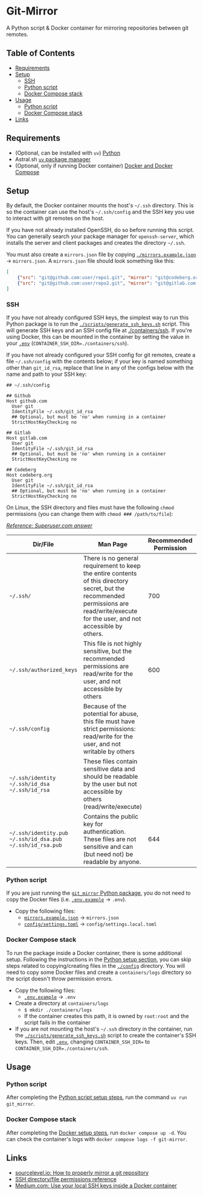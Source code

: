 # Git-Mirror <!-- omit in toc -->

A Python script & Docker container for mirroring repositories between git remotes.

## Table of Contents <!-- omit in toc -->

- [Requirements](#requirements)
- [Setup](#setup)
  - [SSH](#ssh)
  - [Python script](#python-script)
  - [Docker Compose stack](#docker-compose-stack)
- [Usage](#usage)
  - [Python script](#python-script-1)
  - [Docker Compose stack](#docker-compose-stack-1)
- [Links](#links)

## Requirements

- (Optional, can be installed with `uv`) [Python](https://python.org)
- Astral.sh [`uv` package manager](https://docs.astral.sh/uv)
- (Optional, only if running Docker container) [Docker and Docker Compose](https://docs.docker.com/engine/install/)

## Setup

By default, the Docker container mounts the host's `~/.ssh` directory. This is so the container can use the host's `~/.ssh/config` and the SSH key you use to interact with git remotes on the host.

If you have not already installed OpenSSH, do so before running this script. You can generally search your package manager for `openssh-server`, which installs the server and client packages and creates the directory `~/.ssh`.

You must also create a `mirrors.json` file by copying [`./mirrors.example.json`](./mirrors.example.json) -> `mirrors.json`. A `mirrors.json` file should look something like this:

```json
[
    {"src": "git@github.com:user/repo1.git", "mirror": "git@codeberg.org:user/repo1.git"},
    {"src": "git@github.com:user/repo2.git", "mirror": "git@gitlab.com:user/repo2.git"}
]
```

### SSH

If you have not already configured SSH keys, the simplest way to run this Python package is to run the [`./scripts/generate_ssh_keys.sh`](./scripts/generate_ssh_keys.sh) script. This will generate SSH keys and an SSH config file at [./containers/ssh](./containers). If you're using Docker, this can be mounted in the container by setting the value in your [`.env`](./.env.example) (`CONTAINER_SSH_DIR=./containers/ssh`).

If you have not already configured your SSH config for git remotes, create a file `~/.ssh/config` with the contents below; if your key is named something other than `git_id_rsa`, replace that line in any of the configs below with the name and path to your SSH key:

```text
## ~/.ssh/config

## Github
Host github.com
  User git
  IdentityFile ~/.ssh/git_id_rsa
  ## Optional, but must be 'no' when running in a container
  StrictHostKeyChecking no

## Gitlab
Host gitlab.com
  User git
  IdentityFile ~/.ssh/git_id_rsa
  ## Optional, but must be 'no' when running in a container
  StrictHostKeyChecking no

## Codeberg
Host codeberg.org
  User git
  IdentityFile ~/.ssh/git_id_rsa
  ## Optional, but must be 'no' when running in a container
  StrictHostKeyChecking no
```

On Linux, the SSH directory and files must have the following `chmod` permissions (you can change them with `chmod ### /path/to/file`):

*[Reference: Superuser.com answer](https://superuser.com/a/1559867)*

| Dir/File                                                                | Man Page                                                                                                                                                                                 | Recommended Permission | Mandatory Permission |
| ----------------------------------------------------------------------- | ---------------------------------------------------------------------------------------------------------------------------------------------------------------------------------------- | ---------------------- | -------------------- |
| `~/.ssh/`                                                               | There is no general requirement to keep the entire contents of this directory secret, but the recommended permissions are read/write/execute for the user, and not accessible by others. | 700                    |                      |
| `~/.ssh/authorized_keys`                                                | This file is not highly sensitive, but the recommended permissions are read/write for the user, and not accessible by others                                                           | 600                    |                      |
| `~/.ssh/config`                                                         | Because of the potential for abuse, this file must have strict permissions: read/write for the user, and not writable by others                                                          |                        | 600                  |
| `~/.ssh/identity`  <br>`~/.ssh/id_dsa`  <br>`~/.ssh/id_rsa`             | These files contain sensitive data and should be readable by the user but not accessible by others (read/write/execute)                                                                  |                        | 600                  |
| `~/.ssh/identity.pub`  <br>`~/.ssh/id_dsa.pub`  <br>`~/.ssh/id_rsa.pub` | Contains the public key for authentication. These files are not sensitive and can (but need not) be readable by anyone.                                                                  | 644                    |                      |

### Python script

If you are just running the [`git_mirror` Python package](./src/git_mirror/), you do not need to copy the Docker files (i.e. [`.env.example`](./.env.example) -> `.env`).

- Copy the following files:
  - [`mirrors.example.json`](./mirrors.example.json) -> `mirrors.json`
  - [`config/settings.toml`](./config/settings.toml) -> `config/settings.local.toml`

### Docker Compose stack

To run the package inside a Docker container, there is some additional setup. Following the instructions in the [Python setup section](#python-script), you can skip steps related to copying/creating files in the [`./config`](./config) directory. You will need to copy some Docker files and create a `containers/logs` directory so the script doesn't throw permission errors.

- Copy the following files:
  - [`.env.example`](./.env.example) -> `.env`
- Create a directory at `containers/logs`
  - `$ mkdir ./containers/logs`
  - If the container creates this path, it is owned by `root:root` and the script fails in the container
- If you are not mounting the host's `~/.ssh` directory in the container, run the [`./scripts/generate_ssh_keys.sh`](./scripts/generate_ssh_keys.sh) script to create the container's SSH keys. Then, edit [`.env`](./.env.example), changing `CONTAINER_SSH_DIR=` to `CONTAINER_SSH_DIR=./containers/ssh`.

## Usage

### Python script

After completing the [Python script setup steps](#python-script), run the command `uv run git_mirror`.

### Docker Compose stack

After completing the [Docker setup steps](#docker-compose-stack), run `docker compose up -d`. You can check the container's logs with `docker compose logs -f git-mirror`.

## Links

- [sourcelevel.io: How to properly mirror a git repository](https://sourcelevel.io/blog/how-to-properly-mirror-a-git-repository)
- [SSH directory/file permissions reference](https://superuser.com/a/1559867)
- [Medium.com: Use your local SSH keys inside a Docker container](https://medium.com/trabe/use-your-local-ssh-keys-inside-a-docker-container-ea1d117515dc)
